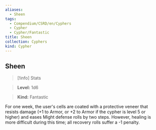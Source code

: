 ```yaml
---
aliases:
  - Sheen
tags:
  - Compendium/CSRD/en/Cyphers
  - Cypher
  - Cypher/Fantastic
title: Sheen
collection: Cyphers
kind: Cypher
---
```

## Sheen    
>[!info] Stats    
> **Level:** 1d6    
> **Kind:** Fantastic  
    
For one week, the user's cells are coated with a protective veneer that resists damage (+1 to Armor, or +2 to Armor if the cypher is level 5 or higher) and eases Might defense rolls by two steps. However, healing is more difficult during this time; all recovery rolls suffer a -1 penalty.